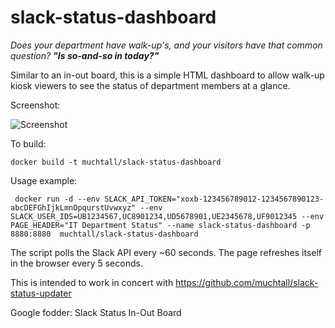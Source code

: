 # slack-status-dashboard
*Does your department have walk-up's, and your visitors have that common question? **"Is so-and-so in today?"***

Similar to an in-out board, this is a simple HTML dashboard to allow walk-up kiosk viewers to see the status of department members at a glance.

Screenshot:

![Screenshot](https://user-images.githubusercontent.com/16903291/93802325-ee873e00-fc08-11ea-9e4d-e9622ba40d81.png "Dashboard")

To build:

    docker build -t muchtall/slack-status-dashboard  

Usage example:

     docker run -d --env SLACK_API_TOKEN="xoxb-123456789012-1234567890123-abcDEFGhIjkLmnOpqurstUvwxyz" --env SLACK_USER_IDS=UB1234567,UC8901234,UD5678901,UE2345678,UF9012345 --env PAGE_HEADER="IT Department Status" --name slack-status-dashboard -p 8880:8880  muchtall/slack-status-dashboard

The script polls the Slack API every ~60 seconds. The page refreshes itself in the browser every 5 seconds.

This is intended to work in concert with https://github.com/muchtall/slack-status-updater

Google fodder: Slack Status In-Out Board
